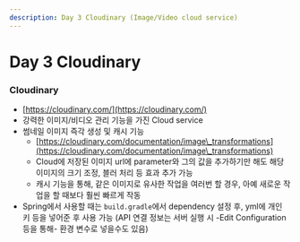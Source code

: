```yaml
---
description: Day 3 Cloudinary (Image/Video cloud service)
---
```


# Day 3 Cloudinary

### Cloudinary

* [https://cloudinary.com/](https://cloudinary.com/)
* 강력한 이미지/비디오 관리 기능을 가진 Cloud service
* 썸네일 이미지 즉각 생성 및 캐시 기능
  * [https://cloudinary.com/documentation/image\_transformations](https://cloudinary.com/documentation/image\_transformations)
  * Cloud에 저장된 이미지 url에 parameter와 그의 값을 추가하기만 해도 해당 이미지의 크기 조정, 블러 처리 등 효과 추가 가능
  * 캐시 기능을 통해, 같은 이미지로 유사한 작업을 여러번 할 경우, 아예 새로운 작업을 할 때보다 훨씬 빠르게 작동
* Spring에서 사용할 때는 `build.gradle`에서 dependency 설정 후, yml에 개인 키 등을 넣어준 후 사용 가능 (API 연결 정보는 서버 실행 시 -Edit Configuration 등을 통해- 환경 변수로 넣을수도 있음)
